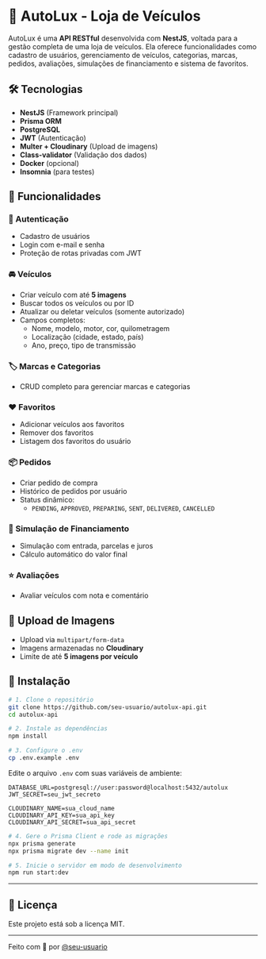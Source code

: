 # 🚗 AutoLux - Loja de Veículos

AutoLux é uma **API RESTful** desenvolvida com **NestJS**, voltada para a gestão completa de uma loja de veículos. Ela oferece funcionalidades como cadastro de usuários, gerenciamento de veículos, categorias, marcas, pedidos, avaliações, simulações de financiamento e sistema de favoritos.

## 🛠️ Tecnologias

- **NestJS** (Framework principal)
- **Prisma ORM**
- **PostgreSQL**
- **JWT** (Autenticação)
- **Multer + Cloudinary** (Upload de imagens)
- **Class-validator** (Validação dos dados)
- **Docker** (opcional)
- **Insomnia** (para testes)

## 📂 Funcionalidades

### 🔐 Autenticação
- Cadastro de usuários
- Login com e-mail e senha
- Proteção de rotas privadas com JWT

### 🚘 Veículos
- Criar veículo com até **5 imagens**
- Buscar todos os veículos ou por ID
- Atualizar ou deletar veículos (somente autorizado)
- Campos completos:
  - Nome, modelo, motor, cor, quilometragem
  - Localização (cidade, estado, país)
  - Ano, preço, tipo de transmissão

### 🏷️ Marcas e Categorias
- CRUD completo para gerenciar marcas e categorias

### ❤️ Favoritos
- Adicionar veículos aos favoritos
- Remover dos favoritos
- Listagem dos favoritos do usuário

### 📦 Pedidos
- Criar pedido de compra
- Histórico de pedidos por usuário
- Status dinâmico:
  - `PENDING`, `APPROVED`, `PREPARING`, `SENT`, `DELIVERED`, `CANCELLED`

### 💸 Simulação de Financiamento
- Simulação com entrada, parcelas e juros
- Cálculo automático do valor final

### ⭐ Avaliações
- Avaliar veículos com nota e comentário

## 📸 Upload de Imagens

- Upload via `multipart/form-data`
- Imagens armazenadas no **Cloudinary**
- Limite de até **5 imagens por veículo**

## 🔧 Instalação

```bash
# 1. Clone o repositório
git clone https://github.com/seu-usuario/autolux-api.git
cd autolux-api

# 2. Instale as dependências
npm install

# 3. Configure o .env
cp .env.example .env
```

Edite o arquivo `.env` com suas variáveis de ambiente:

```env
DATABASE_URL=postgresql://user:password@localhost:5432/autolux
JWT_SECRET=seu_jwt_secreto

CLOUDINARY_NAME=sua_cloud_name
CLOUDINARY_API_KEY=sua_api_key
CLOUDINARY_API_SECRET=sua_api_secret
```

```bash
# 4. Gere o Prisma Client e rode as migrações
npx prisma generate
npx prisma migrate dev --name init

# 5. Inicie o servidor em modo de desenvolvimento
npm run start:dev
```

---

## 📄 Licença

Este projeto está sob a licença MIT.

---

Feito com 💛 por [@seu-usuario](https://github.com/renelps)
